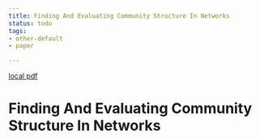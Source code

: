 ```yaml
---
title: Finding And Evaluating Community Structure In Networks
status: todo
tags:
- other-default
- paper

---
```


[local pdf](../../../pdfs/Finding-and-evaluating-community-structure-in-networks.pdf)

# Finding And Evaluating Community Structure In Networks
